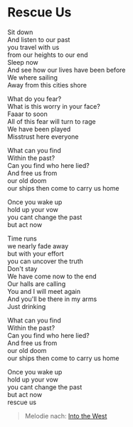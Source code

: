 # Rescue Us

Sit down\
And listen to our past\
you travel with us\
from our heights to our end\
Sleep now\
And see how our lives have been before\
We where sailing\
Away from this cities shore

What do you fear?\
What is this worry in your face?\
Faaar to soon\
All of this fear will turn to rage\
We have been played\
Misstrust here everyone

What can you find\
Within the past?\
Can you find who here lied?\
And free us from\
our old doom\
our ships then come to carry us home

Once you wake up\
hold up your vow\
you cant change the past\
but act now

Time runs\
we nearly fade away\
but with your effort\
you can uncover the truth\
Don't stay\
We have come now to the end\
Our halls are calling\
You and I will meet again\
And you'll be there in my arms\
Just drinking

What can you find\
Within the past?\
Can you find who here lied?\
And free us from\
our old doom\
our ships then come to carry us home

Once you wake up\
hold up your vow\
you cant change the past\
but act now\
rescue us

> Melodie nach: [Into the West](https://x-minus.pro/track/225419/into-the-west)

